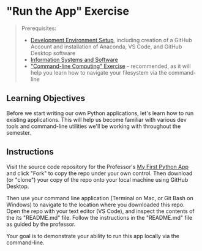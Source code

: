 # "Run the App" Exercise

> Prerequisites:
>   + [Development Environment Setup](/units/unit-0.md), including creation of a GitHub Account and installation of Anaconda, VS Code, and GitHub Desktop software
>   + [Information Systems and Software](/units/unit-1.md)
>   + ["Command-line Computing" Exercise](/exercises/command-line-computing) - recommended, as it will help you learn how to navigate your filesystem via the command-line

## Learning Objectives

Before we start writing our own Python applications, let's learn how to run existing applications. This will help us become familiar with various dev tools and command-line utilities we'll be working with throughout the semester.

## Instructions

Visit the source code repository for the Professor's [My First Python App](https://github.com/prof-rossetti/my-first-python-app) and click "Fork" to copy the repo under your own control. Then download (or "clone") your copy of the repo onto your local machine using GitHub Desktop.

Then use your command line application (Terminal on Mac, or Git Bash on Windows) to navigate to the location where you downloaded this repo. Open the repo with your text editor (VS Code), and inspect the contents of the its "README.md" file. Follow the instructions in the "README.md" file as guided by the professor.

Your goal is to demonstrate your ability to run this app locally via the command-line.
